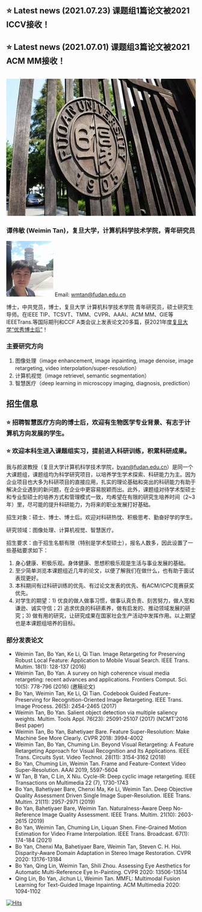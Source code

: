 ##  ⭐ Latest news (2021.07.23) 课题组1篇论文被2021 ICCV接收！
##  ⭐ Latest news (2021.07.01) 课题组3篇论文被2021 ACM MM接收！

<br/>
<img width="600" height="365" src="fd.jpg"/>
<br/>

### 谭伟敏 (Weimin Tan)，复旦大学，计算机科学技术学院，青年研究员
<img width="125" height="148" src="wmtan.jpg"/>  Email: wmtan@fudan.edu.cn

博士，中共党员，博士，复旦大学 计算机科学技术学院 青年研究员，硕士研究生导师。在IEEE TIP、TCSVT、TMM、CVPR、AAAI、ACM MM、GIE等IEEETrans.等国际期刊和CCF A类会议上发表论文20多篇，获2021年度[复旦大学“优秀博士后”](https://mp.weixin.qq.com/s/xoAtlh7N3dT2Px1uLbnxyQ)！

### 主要研究方向
1. 图像处理（image enhancement, image inpainting, image denoise, image retargeting, video interpolation/super-resolution）
2. 计算机视觉（image retrievel, semantic segmentation）
3. 智慧医疗（deep learning in microscopy imaging, diagnosis, prediction）

## 招生信息

###  ⭐ 招聘智慧医疗方向的博士后，欢迎有生物医学专业背景、有志于计算机方向发展的学生。
###  ⭐ 欢迎本科生进入课题组实习，提前进入科研训练，积累科研成果。

我与颜波教授（复旦大学计算机科学技术学院，byan@fudan.edu.cn）是同一个大课题组，课题组均为科学研究项目，以培养学生学术探索、科研能力为主。因为企业项目也大多为科研项目的直接应用，扎实的理论基础和突出的科研能力有助于解决企业遇到的新问题，在企业中更容易脱颖而出。此外，课题组对待学术型硕士和专业型硕士的培养方式和管理模式一致，均希望在有限的研究生培养时间（2~3年）里，尽可能的提升科研能力，为将来的职业发展打好基础。

招生对象：硕士、博士、博士后。欢迎对科研热忱、积极思考、勤奋好学的学生。

研究领域：图像处理、计算机视觉、智慧医疗。

招生要求：由于招生名额有限（特别是学术型硕士），报名人数多，因此设置了一些基础要求如下：

1. 身心健康、积极乐观。身体健康、思想积极乐观是生活与事业发展的基础。
2. 至少简单浏览本课题组近几年的论文，以便了解我们在做什么，也有助于面试表现更好。
3. 本科期间有过科研训练的优先、有过论文发表的优先、有ACM/ICPC竞赛获奖优先。
4. 对学生的期望：1) 优良的做人做事习惯，做事认真负责、刻苦努力，做人宽和谦逊、诚实守信；2) 追求优良的科研素养，做有启发的、推动领域发展的研究；3) 做有用的研究，让研究成果在国家社会生产活动中发挥作用。以上期望也是本课题组培养的目标。


### 部分发表论文
* Weimin Tan, Bo Yan, Ke Li, Qi Tian. Image Retargeting for Preserving Robust Local Feature: Application to Mobile Visual Search. IEEE Trans. Multim. 18(1): 128-137 (2016)
* Weimin Tan, Bo Yan. A survey on high coherence visual media retargeting: recent advances and applications. Frontiers Comput. Sci. 10(5): 778-796 (2016) (邀稿论文)
* Bo Yan, Weimin Tan, Ke Li, Qi Tian. Codebook Guided Feature-Preserving for Recognition-Oriented Image Retargeting. IEEE Trans. Image Process. 26(5): 2454-2465 (2017)
* Weimin Tan, Bo Yan. Salient object detection via multiple saliency weights. Multim. Tools Appl. 76(23): 25091-25107 (2017) (NCMT'2016 Best paper)
* Weimin Tan, Bo Yan, Bahetiyaer Bare. Feature Super-Resolution: Make Machine See More Clearly. CVPR 2018: 3994-4002
* Weimin Tan, Bo Yan, Chuming Lin. Beyond Visual Retargeting: A Feature Retargeting Approach for Visual Recognition and Its Applications. IEEE Trans. Circuits Syst. Video Technol. 28(11): 3154-3162 (2018)
* Bo Yan, Chuming Lin, Weimin Tan. Frame and Feature-Context Video Super-Resolution. AAAI 2019, 5597-5604
* W Tan, B Yan, C Lin, X Niu. Cycle-IR: Deep cyclic image retargeting. IEEE Transactions on Multimedia 22 (7), 1730-1743
* Bo Yan, Bahetiyaer Bare, Chenxi Ma, Ke Li, Weimin Tan. Deep Objective Quality Assessment Driven Single Image Super-Resolution. IEEE Trans. Multim. 21(11): 2957-2971 (2019)
* Bo Yan, Bahetiyaer Bare, Weimin Tan. Naturalness-Aware Deep No-Reference Image Quality Assessment. IEEE Trans. Multim. 21(10): 2603-2615 (2019)
* Bo Yan, Weimin Tan, Chuming Lin, Liquan Shen. Fine-Grained Motion Estimation for Video Frame Interpolation. IEEE Trans. Broadcast. 67(1): 174-184 (2021)
* Bo Yan, Chenxi Ma, Bahetiyaer Bare, Weimin Tan, Steven C. H. Hoi. Disparity-Aware Domain Adaptation in Stereo Image Restoration. CVPR 2020: 13176-13184
* Bo Yan, Qing Lin, Weimin Tan, Shili Zhou. Assessing Eye Aesthetics for Automatic Multi-Reference Eye In-Painting. CVPR 2020: 13506-13514
* Qing Lin, Bo Yan, Jichun Li, Weimin Tan. MMFL: Multimodal Fusion Learning for Text-Guided Image Inpainting. ACM Multimedia 2020: 1094-1102


[![Hits](https://hits.seeyoufarm.com/api/count/incr/badge.svg?url=https%3A%2F%2Fgithub.com%2Fmintanwei.github.io%2Fhit-counter&count_bg=%2379C83D&title_bg=%23555555&icon=&icon_color=%23E7E7E7&title=hits&edge_flat=true)](https://hits.seeyoufarm.com)
